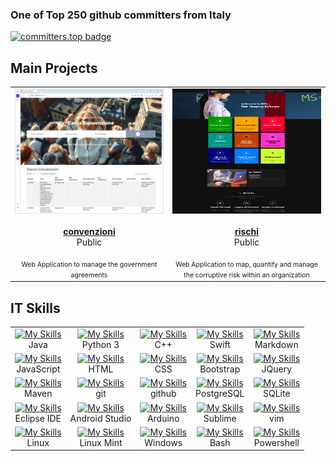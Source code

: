 ### One of Top 250 github committers from Italy

[![committers.top badge](https://user-badge.committers.top/italy/gbetorre.svg)](https://user-badge.committers.top/italy/gbetorre)

## Main Projects

<table>
    <tr>
        <td width="50%" align="center">
            <img src="https://raw.githubusercontent.com/gbetorre/convenzioni/refs/heads/main/col/src/main/webapp/assets/images/screenshot/landing0.13.png" width="300" height="200">
            <br><br> 
            <a href="https://github.com/gbetorre/convenzioni/"><strong>convenzioni</strong></a>     
            <div>Public</div> <br> 
            <span style="font-size:75%">Web Application to manage the government agreements</span>
        </td>
        <td width="50%" align="center">
            <img src="https://raw.githubusercontent.com/gbetorre/rischi/659b4580dc206840dd26230587b8f75ee7d670b4/web/img/screenshot/landing2.27.png" width="300" height="200">
            <br><br> 
            <a href="https://github.com/gbetorre/rischi/"><strong>rischi</strong></a>
            <div>Public</div> <br> 
            <span style="font-size:75%">Web Application to map, quantify and manage the corruptive risk within an organization</span>
        </td>
    </tr>
</table>

## IT Skills
 
|             |             |               |               |               |
|   :----:    |    :----:   |     :----:    |     :----:    |     :----:    |
|[![My Skills](https://skillicons.dev/icons?i=java&theme=light)](https://skillicons.dev) <br> Java | [![My Skills](https://skillicons.dev/icons?i=py)](https://skillicons.dev) <br> Python 3 | [![My Skills](https://skillicons.dev/icons?i=cpp)](https://skillicons.dev) <br> C++  | [![My Skills](https://skillicons.dev/icons?i=swift)](https://skillicons.dev) <br> Swift   |  [![My Skills](https://skillicons.dev/icons?i=md)](https://skillicons.dev) <br> Markdown   |
|[![My Skills](https://skillicons.dev/icons?i=js)](https://skillicons.dev) <br> JavaScript | [![My Skills](https://skillicons.dev/icons?i=html)](https://skillicons.dev) <br> HTML | [![My Skills](https://skillicons.dev/icons?i=css)](https://skillicons.dev) <br> CSS  | [![My Skills](https://skillicons.dev/icons?i=bootstrap)](https://skillicons.dev) <br> Bootstrap | [![My Skills](https://skillicons.dev/icons?i=jquery)](https://skillicons.dev) <br> JQuery |
|[![My Skills](https://skillicons.dev/icons?i=maven)](https://skillicons.dev) <br> Maven | [![My Skills](https://skillicons.dev/icons?i=git)](https://skillicons.dev) <br> git | [![My Skills](https://skillicons.dev/icons?i=github)](https://skillicons.dev) <br> github  | [![My Skills](https://skillicons.dev/icons?i=postgres)](https://skillicons.dev) <br> PostgreSQL | [![My Skills](https://skillicons.dev/icons?i=sqlite)](https://skillicons.dev) <br> SQLite |
|[![My Skills](https://skillicons.dev/icons?i=eclipse)](https://skillicons.dev) <br> Eclipse IDE  | [![My Skills](https://skillicons.dev/icons?i=androidstudio)](https://skillicons.dev) <br> Android Studio  | [![My Skills](https://skillicons.dev/icons?i=arduino)](https://skillicons.dev) <br> Arduino      | [![My Skills](https://skillicons.dev/icons?i=sublime)](https://skillicons.dev) <br> Sublime      | [![My Skills](https://skillicons.dev/icons?i=vim)](https://skillicons.dev) <br> vim      |
|[![My Skills](https://skillicons.dev/icons?i=linux)](https://skillicons.dev) <br> Linux  | [![My Skills](https://skillicons.dev/icons?i=mint)](https://skillicons.dev) <br> Linux Mint  | [![My Skills](https://skillicons.dev/icons?i=windows)](https://skillicons.dev) <br> Windows      | [![My Skills](https://skillicons.dev/icons?i=bash)](https://skillicons.dev) <br> Bash      | [![My Skills](https://skillicons.dev/icons?i=powershell)](https://skillicons.dev) <br> Powershell      |


<!--
**gbetorre/gbetorre** is a ✨ _special_ ✨ repository because its `README.md` (this file) appears on your GitHub profile.

Here are some ideas to get you started:

- 🔭 I’m currently working on ...
- 🌱 I’m currently learning ...
- 👯 I’m looking to collaborate on ...
- 🤔 I’m looking for help with ...
- 💬 Ask me about ...
- 📫 How to reach me: ...
- 😄 Pronouns: ...
- ⚡ Fun fact: ...
-->
